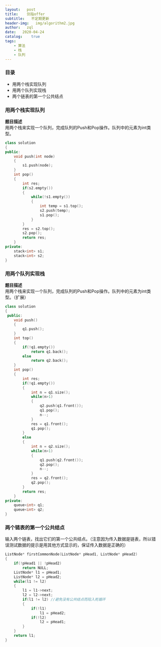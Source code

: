 ```yaml
---
layout:   post
title:    剑指offer
subtitle:   不定期更新
header-img:   img/algorithm2.jpg
author:   zql
date:   2020-04-24
catalog:    true
tags:
    - 算法
    - 栈
    - 队列
---
```


### 目录  
 - 用两个栈实现队列
 - 用两个队列实现栈
 - 两个链表的第一个公共结点
### 用两个栈实现队列
**题目描述**  
用两个栈来实现一个队列，完成队列的Push和Pop操作。队列中的元素为int类型。  
```c++
class solution
{
public:
	void push(int node)
    {
        s1.push(node);
    }
    int pop()
    {
        int res;
        if(s2.empty())
        {
            while(!s1.empty())
            {
                int temp = s1.top();
                s2.push(temp);
                s1.pop();
            }
        }
		res = s2.top();
        s2.pop();
        return res;
    }
private:
    stack<int> s1;
    stack<int> s2;
}
```
### 用两个队列实现栈  
**题目描述**  
用两个栈来实现一个队列，完成队列的Push和Pop操作。队列中的元素为int类型。（扩展）  
```c++
class solution
{
 public:
    void push()
    {
        q1.push();
    }
    int top()
    {	
        if(!q1.empty())
        	return q1.back();
        else
            return q2.back();
    }
    int pop()
    {
        int res;
        if(!q1.empty())
        {
            int n = q1.size();
            while(n>1)
    		{
            	q2.push(q1.front());
            	q1.pop();
            	n--;
        	}
            res = q1.front();
            q1.pop();
        }
        else
        {
            int n = q2.size();
            while(n>1)
    		{
            	q1.push(q2.front());
            	q2.pop();
            	n--;
        	}
            res = q2.front();
            q2.pop();
        }
        return res;
    }
private:
    queue<int> q1;
    queue<int> q2;
}
```  
### 两个链表的第一个公共结点  
输入两个链表，找出它们的第一个公共结点。（注意因为传入数据是链表，所以错误测试数据的提示是用其他方式显示的，保证传入数据是正确的）  
```c++
ListNode* firstCommonNode(ListNode* pHead1, ListNode* pHead2)
{
    if(!pHead1 || !pHead2)
        return NULL;
    ListNode* l1 = pHead1;
    ListNode* l2 = pHead2;
    while(l1 != l2)
    {
        l1 = l1->next;
        l2 = l2->next;
        if(l1 != l2) //避免没有公共结点而陷入死循环
        {
            if(!l1)
            	l1 = pHead2;
        	if(!l2)
            	l2 = pHead1;
        }
    }
    return l1;
}
```

